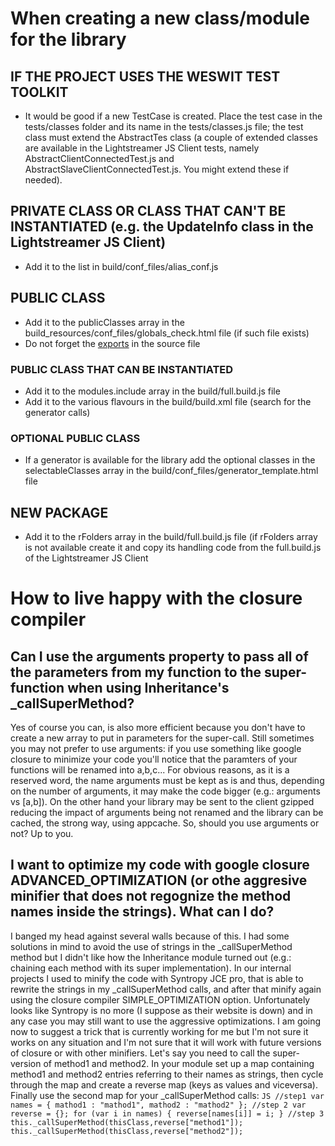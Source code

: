 # When creating a new class/module for the library

## IF THE PROJECT USES THE WESWIT TEST TOOLKIT

* It would be good if a new TestCase is created. Place the test case in the tests/classes folder and its name in the tests/classes.js file; the test class must extend the AbstractTes class (a couple of extended classes are available in the Lightstreamer JS Client tests, namely AbstractClientConnectedTest.js and AbstractSlaveClientConnectedTest.js. You might extend these if needed).


## PRIVATE CLASS OR CLASS THAT CAN'T BE INSTANTIATED (e.g. the UpdateInfo class in the Lightstreamer JS Client)

* Add it to the list in build/conf_files/alias_conf.js

## PUBLIC CLASS

* Add it to the publicClasses array in the build_resources/conf_files/globals_check.html file (if such file exists)
* Do not forget the [exports]((https://developers.google.com/closure/compiler/docs/api-tutorial3?hl=it#export)) in the source file

### PUBLIC CLASS THAT CAN BE INSTANTIATED

* Add it to the modules.include  array in the build/full.build.js file
* Add it to the various flavours in the build/build.xml file (search for the generator calls)

### OPTIONAL PUBLIC CLASS

* If a generator is available for the library add the optional classes in the selectableClasses array in the build/conf_files/generator_template.html file

## NEW PACKAGE

* Add it to the rFolders array in the build/full.build.js file (if rFolders array is not available create it and copy its handling code from the full.build.js
  of the Lightstreamer JS Client







# How to live happy with the closure compiler

##  Can I use the arguments property to pass all of the parameters from my function to the super-function when using Inheritance's _callSuperMethod?

Yes of course you can, is also more efficient because you don't have to create a new array to put in parameters for the super-call.
Still sometimes you may not prefer to use arguments: if you use something like google closure to minimize your code you'll notice that the paramters of your functions will be renamed into a,b,c... For obvious reasons, as it is a reserved word, the name arguments must be kept as is and thus, depending on the number of arguments, it may make the code bigger (e.g.: arguments vs [a,b]). On the other hand your library may be sent to the client gzipped reducing the impact of arguments being not renamed and the library can be cached, the strong way, using appcache.
So, should you use arguments or not? Up to you.

## I want to optimize my code with google closure ADVANCED_OPTIMIZATION (or othe aggresive minifier that does not regognize the method names inside the strings). What can I do?

I banged my head against several walls because of this. I had some solutions in mind to avoid the use of strings in the _callSuperMethod method but I didn't like how the Inheritance module turned out (e.g.: chaining each method with its super implementation).
In our internal projects I used to minify the code with Syntropy JCE pro, that is able to rewrite the strings in my _callSuperMethod calls, and after that minify again using the closure compiler SIMPLE_OPTIMIZATION option.
Unfortunately looks like Syntropy is no more (I suppose as their website is down) and in any case you may still want to use the aggressive optimizations.
I am going now to suggest a trick that is currently working for me but I'm not sure it works on any situation and I'm not sure that it will work with future versions of closure or with other minifiers.     Let's say you need to call the super-version of method1 and method2. In your module set up a map containing method1 and method2 entries referring to their names as strings, then cycle through the map and create a reverse map (keys as values and viceversa). Finally use the second map for your _callSuperMethod calls:
        ```JS
        //step1
        var names = {
          mathod1 : "mathod1",
          mathod2 : "mathod2"
        };
        //step 2
        var reverse = {};
        for (var i in names) {
          reverse[names[i]] = i;
        }
        //step 3
        this._callSuperMethod(thisClass,reverse["method1"]);
        this._callSuperMethod(thisClass,reverse["method2"]);
        ```
